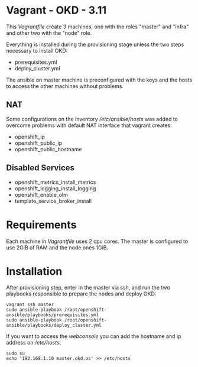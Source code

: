 # Vagrant - OKD - 3.11
This *Vagrantfile* create 3 machines, one with the roles "master" and "infra" and other two with the "node" role.

Everything is installed during the provisioning stage unless the two steps necessary to install OKD:

 - prerequisites.yml
 - deploy_cluster.yml

The ansible on master machine is preconfigured with the keys and the hosts to access the other machines without problems.

NAT
---

Some configurations on the inventory */etc/ansible/hosts* was added to overcome problems with default NAT interface that vagrant creates:

 - openshift_ip
 - openshift_public_ip
 - openshift_public_hostname

Disabled Services
-----------------

 - openshift_metrics_install_metrics
 - openshift_logging_install_logging
 - openshift_enable_olm
 - template_service_broker_install

# Requirements

Each machine in *Vagrantfile* uses 2 cpu cores. The master is configured to use 2GiB of RAM and the node ones 1GiB.

# Installation

After provisioning step, enter in the master via ssh, and run the two playbooks responsible to prepare the nodes and deploy OKD:

    vagrant ssh master
    sudo ansible-playbook /root/openshift-ansible/playbooks/prerequisites.yml
    sudo ansible-playbook /root/openshift-ansible/playbooks/deploy_cluster.yml

If you want to access the *webconsole* you can add the hostname and ip address on */etc/hosts*:

    sudo su
    echo '192.168.1.10 master.okd.os' >> /etc/hosts